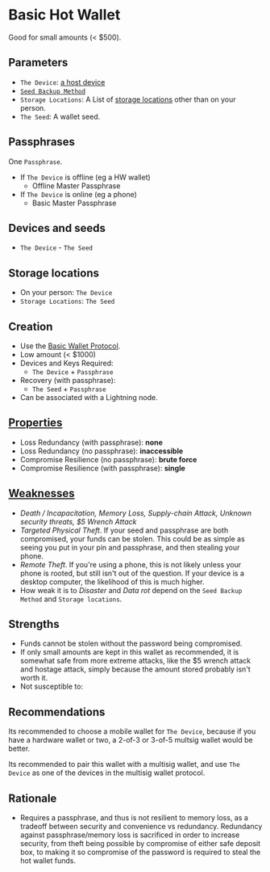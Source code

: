 # Basic Hot Wallet

Good for small amounts (< $500).

## Parameters

* `The Device`: [a host device](../walletHostDevices)
* [`Seed Backup Method`](../backupMethods)
* `Storage Locations`: A List of [storage locations](../storageLocations) other than on your person.
* `The Seed`: A wallet seed.

## Passphrases

One `Passphrase`.

* If `The Device` is offline (eg a HW wallet)
  * Offline Master Passphrase
* If `The Device` is online (eg a phone)
  * Basic Master Passphrase

## Devices and seeds

* `The Device` - `The Seed`

## Storage locations

* On your person: `The Device`
* `Storage Locations`: `The Seed`

## Creation

* Use the [Basic Wallet Protocol](Basic-Wallet-Protocol.md).
* Low amount (< $1000)
* Devices and Keys Required:
  * `The Device` + `Passphrase`
* Recovery (with passphrase):
  * `The Seed` + `Passphrase`
* Can be associated with a Lightning node.

## [Properties](../misc/propertiesKey.md)

* Loss Redundancy (with passphrase): **none**
* Loss Redundancy (no passphrase): **inaccessible**
* Compromise Resilience (no passphrase): **brute force**
* Compromise Resilience (with passphrase): **single**

## [Weaknesses](../misc/risks.md#attacks)

* *Death / Incapacitation, Memory Loss, Supply-chain Attack, Unknown security threats, $5 Wrench Attack*
* *Targeted Physical Theft*. If your seed and passphrase are both compromised, your funds can be stolen. This could be as simple as seeing you put in your pin and passphrase, and then stealing your phone. 
* *Remote Theft*. If you're using a phone, this is not likely unless your phone is rooted, but still isn't out of the question. If your device is a desktop computer, the likelihood of this is much higher.
* How weak it is to *Disaster* and *Data rot* depend on the `Seed Backup Method` and `Storage locations`.

## Strengths

* Funds cannot be stolen without the password being compromised.
* If only small amounts are kept in this wallet as recommended, it is somewhat safe from more extreme attacks, like the $5 wrench attack and hostage attack, simply because the amount stored probably isn't worth it.
* Not susceptible to:

## Recommendations

Its recommended to choose a mobile wallet for `The Device`, because if you have a hardware wallet or two, a 2-of-3 or 3-of-5 multsig wallet would be better.

Its recommended to pair this wallet with a multisig wallet, and use `The Device` as one of the devices in the multisig wallet protocol.

## Rationale

* Requires a passphrase, and thus is not resilient to memory loss, as a tradeoff between security and convenience vs redundancy. Redundancy against passphrase/memory loss is sacrificed in order to increase security, from theft being possible by compromise of either safe deposit box, to making it so compromise of the password is required to steal the hot wallet funds.

